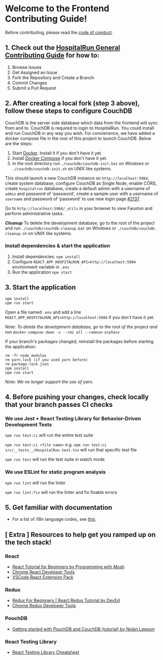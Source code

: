 # Welcome to the Frontend Contributing Guide!

Before contributing, please read the [code of conduct](https://github.com/HospitalRun/hospitalrun/blob/master/.github/CODE_OF_CONDUCT.md).

## 1. Check out the [HospitalRun General Contributing Guide](https://github.com/HospitalRun/hospitalrun/blob/master/.github/CONTRIBUTING.md) for how to:

1.  Browse Issues
2.  Get Assigned an Issue
3.  Fork the Repository and Create a Branch
4.  Commit Changes
5.  Submit a Pull Request

## 2. After creating a local fork (step 3 above), follow these steps to configure CouchDB

CouchDB is the server side database which data from the frontend will sync from and to. CouchDB is required to login
to HospitalRun. You could install and run CouchDB in any way you wish. For convienence, we have added a docker compose file in the
root of this project to launch CouchDB. Below are the steps:

1. Start [Docker](https://docs.docker.com/get-docker/). Install it if you don't have it yet.
2. Install [Docker Compose](https://docs.docker.com/compose/install/) if you don't have it yet.
3. In the root directory run `./couchdb/couchdb-init.bat` on Windows or `./couchdb/couchdb-init.sh` on UNIX like systems.

This should launch a new CouchDB instance on `http://localhost:5984`, create system database, configure CouchDB as Single Node, enable CORS, create `hospitalrun` database, create a default admin with a username of `admin` and password of 'password', create a sample user with a username of `username` and password of 'password' to use new login page [#2137](https://github.com/HospitalRun/hospitalrun-frontend/pull/2137).

Go to `http://localhost:5984/_utils` in your browser to view Fauxton and perform administrative tasks.

**_Cleanup_**
To delete the development database, go to the root of the project and run `./couchdb/couchdb-cleanup.bat` on Windows or `./couchdb/couchdb-cleanup.sh` on UNIX like systems.

### Install dependencies & start the application

1. Install dependencies: `npm install`
2. Configure `REACT_APP_HOSPITALRUN_API=http://localhost:5984` environment variable in `.env`
3. Run the application `npm start`

## 3. Start the application

```
npm install
npm run start
```

Open a file named `.env` and add a line `REACT_APP_HOSPITALRUN_API=http://localhost:5984` if you don't have it yet.

_Note: To delete the development database, go to the root of the project and run `docker-compose down -v --rmi all --remove-orphans`_

If your branch's packages changed, reinstall the packages before starting the application:

```
rm -fr node_modules
rm yarn.lock (if you used yarn before)
rm package-lock.json
npm install
npm run start
```

_Note: We no longer support the use of yarn._

## 4. Before pushing your changes, check locally that your branch passes CI checks

### We use Jest + React Testing Library for Behavior-Driven Development Tests

`npm run test:ci` will run the entire test suite

`npm run test:ci <file name>` e.g. `npm run test:ci src/__tests__/HospitalRun.test.tsx` will run that specific test file

`npm run test` will run the test suite in watch mode

### We use ESLint for static program analysis

`npm run lint` will run the linter

`npm run lint:fix` will run the linter and fix fixable errors

## 5. Get familiar with documentation

- For a list of i18n language codes, see [this](https://github.com/HospitalRun/hospitalrun-frontend/tree/master/src/locales/README.md).

## [ Extra ] Resources to help get you ramped up on the tech stack!

### React

- [React Tutorial for Beginners by
  Programming with Mosh](https://www.youtube.com/watch?v=Ke90Tje7VS0)
- [Chrome React Developer Tools](https://chrome.google.com/webstore/detail/react-developer-tools/fmkadmapgofadopljbjfkapdkoienihi?hl=en)
- [VSCode React Extension Pack](https://marketplace.visualstudio.com/items?itemName=jawandarajbir.react-vscode-extension-pack)

### Redux

- [Redux For Beginners | React Redux Tutorial by DevEd](https://youtu.be/CVpUuw9XSjY)
- [Chrome Redux Developer Tools](https://chrome.google.com/webstore/detail/redux-devtools/lmhkpmbekcpmknklioeibfkpmmfibljd?hl=en)

### PouchDB

- [Getting started with PouchDB and CouchDB (tutorial) by Nolan Lawson](https://youtu.be/-Z7UF2TuSp0)

### React Testing Library

- [React Testing Library Cheatsheet](https://testing-library.com/docs/react-testing-library/cheatsheet/)
